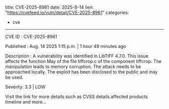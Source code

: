  
title: CVE-2025-8961
date: 2025-8-14
lien: "https://cvefeed.io/vuln/detail/CVE-2025-8961"
categories:
  - cve
---

CVE ID : CVE-2025-8961

Published :  Aug. 14
2025
1:15 p.m. | 1 hour
49 minutes ago

Description : A vulnerability was identified in LibTIFF 4.7.0. This issue affects the function May of the file tiffcrop.c of the component tiffcrop. The manipulation leads to memory corruption. The attack needs to be approached locally. The exploit has been disclosed to the public and may be used.

Severity: 3.3 | LOW

Visit the link for more details
such as CVSS details
affected products
timeline
and more...
